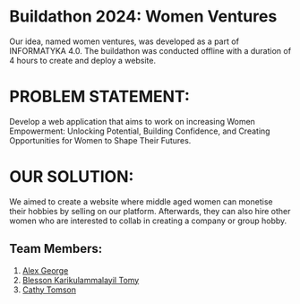 
# Buildathon 2024: Women Ventures

Our idea, named women ventures, was developed as a part of INFORMATYKA 4.0. The buildathon was conducted offline with a duration of 4 hours to create and deploy a website.

# PROBLEM STATEMENT:
Develop a web application that aims to work on increasing Women Empowerment: Unlocking Potential, Building Confidence, and Creating Opportunities for Women to Shape Their Futures.

# OUR SOLUTION:
We aimed to create a website where middle aged women can monetise their hobbies by selling on our platform. Afterwards, they can also hire other women who are interested to collab in creating a company or group hobby.


## Team Members:
1. [Alex George](https://github.com/Alex-George1)
2. [Blesson Karikulammalayil Tomy](https://github.com/blesson-tomy)
3. [Cathy Tomson](https://github.com/CathyTomson)

